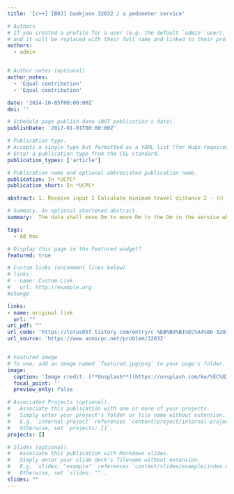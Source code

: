 ```yaml
---
title: '[c++] [BOJ] baekjoon 32032 / a pedometer service'

# Authors
# If you created a profile for a user (e.g. the default `admin` user), write the username (folder name) here
# and it will be replaced with their full name and linked to their profile.
authors:
  - admin


# Author notes (optional)
author_notes:
  - 'Equal contribution'
  - 'Equal contribution'

date: '2024-10-05T00:00:00Z'
doi: ''

# Schedule page publish date (NOT publication's date).
publishDate: '2017-01-01T00:00:00Z'

# Publication type.
# Accepts a single type but formatted as a YAML list (for Hugo requirements).
# Enter a publication type from the CSL standard.
publication_types: ['article']

# Publication name and optional abbreviated publication name.
publication: In *UCPC*
publication_short: In *UCPC*

abstract: 1. Receive input 2 Calculate minimum travel distance 2 - (ⅰ) if the storage box is only in one direction (positive or negative) based on 0 (location of the building) 2 - (ⅱ) if the storage box is on both sides of the building (both positive and negative) 2 - (ⅱ) - (case 1 - If the minimum travel distance is added twice after traveling to and from all locations 2 - (ⅱ) - (case 2 - (ⅱ) - If you return to the leftmost position twice and walk the right minimum travel distance 2 - (ⅱ) - ④ case 3 - If the distance between the two farthest points is greater than the minimum travel distance 2 - (ⅱ) - > case 4 - 1 - If the distance between the two farthest points is less than the minimum travel distance 2 - (ⅱ) - ⑤ case 4 - 2 - If the distance between the two farthest points is less than the minimum travel distance 2 round trips to the farthest place + 1 minimum travel distance 3. Output the minimum of the travel distance obtained in step 2

# Summary. An optional shortened abstract.
summary:  The data shall move Dm to move Dm to the Dm in the service where the customer exists.The location of each storage in each storage is 0 to the second line of the input, and the location of the input.

tags:
  - Ad hoc

# Display this page in the Featured widget?
featured: true

# Custom links (uncomment lines below)
# links:
# - name: Custom Link
#   url: http://example.org
#change

links:
- name: original link
  url: ""
url_pdf: ""
url_code: 'https://lotus05f.tistory.com/entry/c-%EB%B0%B1%EC%A4%80-32032-%EB%A7%8C%EB%B3%B4%EA%B8%B0-%EB%8C%80%ED%96%89-%EC%84%9C%EB%B9%84%EC%8A%A4'
url_source: 'https://www.acmicpc.net/problem/32032'


# Featured image
# To use, add an image named `featured.jpg/png` to your page's folder.
image:
  caption: 'Image credit: [**Unsplash**](https://unsplash.com/ko/%EC%82%AC%EC%A7%84/%EB%82%AE%EC%97%90-%EB%8F%84%EB%A1%9C-%ED%91%9C%EC%A7%80%ED%8C%90-%EA%B7%BC%EC%B2%98%EC%97%90-%EC%84%9C-%EC%9E%88%EB%8A%94-%EA%B2%80%EC%9D%80%EC%83%89-%EC%83%81%EC%9D%98%EB%A5%BC-%EC%9E%85%EC%9D%80-%EB%82%A8%EC%9E%90-h1itWfWeQM4)'
  focal_point: ''
  preview_only: false

# Associated Projects (optional).
#   Associate this publication with one or more of your projects.
#   Simply enter your project's folder or file name without extension.
#   E.g. `internal-project` references `content/project/internal-project/index.md`.
#   Otherwise, set `projects: []`.
projects: []

# Slides (optional).
#   Associate this publication with Markdown slides.
#   Simply enter your slide deck's filename without extension.
#   E.g. `slides: "example"` references `content/slides/example/index.md`.
#   Otherwise, set `slides: ""`.
slides: ""
---
```





